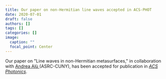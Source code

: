 ```yaml
---
title: Our paper on non-Hermitian line waves accepted in ACS-PHOT
date: 2020-07-01
draft: false
authors: []
tags: []
categories: []
image:
  caption: ""
  focal_point: Center
---
```

Our paper on "Line waves in non-Hermitian metasurfaces,"
in collaboration with [Andrea Alù ](http://www.alulab.org)(ASRC-CUNY),
has been accepted for publication in *[ACS Photonics](https://pubs.acs.org/journal/apchd5)*.